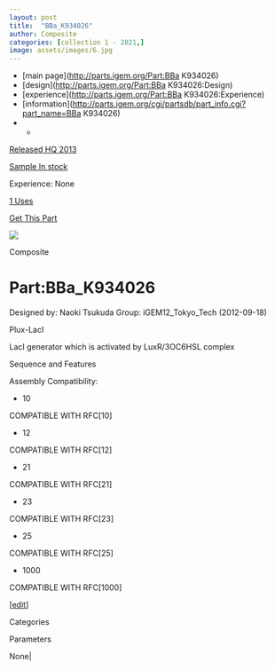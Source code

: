 ```yaml
---
layout: post
title:  "BBa_K934026"
author: Composite
categories: [collection 1 - 2021,] 
image: assets/images/6.jpg
---
```



  * [main page](http://parts.igem.org/Part:BBa K934026)
  * [design](http://parts.igem.org/Part:BBa K934026:Design)
  * [experience](http://parts.igem.org/Part:BBa K934026:Experience)
  * [information](http://parts.igem.org/cgi/partsdb/part_info.cgi?part_name=BBa K934026)
  *   * 

[Released HQ 2013](http://parts.igem.org/Help:Part_Status_Box)

[Sample In stock](http://parts.igem.org/Help:Part_Status_Box)

Experience: None

[1 Uses](http://parts.igem.org/partsdb/uses.cgi?part=BBa_K934026)

[ Get This Part](http://parts.igem.org/partsdb/get_part.cgi?part=BBa_K934026)

![](http://parts.igem.org/images/partbypart/icon_composite.png)

Composite

# Part:BBa_K934026

Designed by: Naoki Tsukuda   Group: iGEM12_Tokyo_Tech   (2012-09-18)

  
Plux-LacI

LacI generator which is activated by LuxR/3OC6HSL complex

Sequence and Features

  

Assembly Compatibility:

  * 10

COMPATIBLE WITH RFC[10]

  * 12

COMPATIBLE WITH RFC[12]

  * 21

COMPATIBLE WITH RFC[21]

  * 23

COMPATIBLE WITH RFC[23]

  * 25

COMPATIBLE WITH RFC[25]

  * 1000

COMPATIBLE WITH RFC[1000]

  

[[edit](http://parts.igem.org/partsdb/part_info.cgi?part_name=BBa_K934026)]

Categories

Parameters

None|

